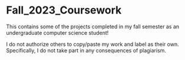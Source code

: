 # Fall_2023_Coursework
This contains some of the projects completed in my fall semester as an undergraduate computer science student!

I do not authorize others to copy/paste my work and label as their own. Specifically, I do not take part in any consequences of plagiarism. 

